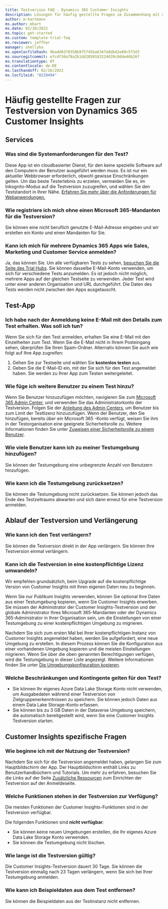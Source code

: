 ```yaml
---
title: Testversion FAQ - Dynamics 365 Customer Insights
description: Lösungen für häufig gestellte Fragen im Zusammenhang mit der Einrichtung und Verwaltung der Testversion von Customer Insights. Erfahren Sie, wie Sie plattform- und app-spezifische Probleme lösen können.
author: m-hartmann
ms.author: mhart
ms.date: 02/10/2022
ms.topic: get-started
ms.custom: template-trial-faq
ms.reviewer: jeffhar
manager: shellyha
ms.openlocfilehash: 9badd8370358b9f5745ba6347e8db42e89c5f3d3
ms.sourcegitcommit: e7cdf36a78a2b1dd2850183224d39c8dde46b26f
ms.translationtype: HT
ms.contentlocale: de-DE
ms.lasthandoff: 02/16/2022
ms.locfileid: "8229494"
---
```

# <a name="dynamics-365-customer-insights-trial-faq"></a>Häufig gestellte Fragen zur Testversion von Dynamics 365 Customer Insights

## <a name="sign-up"></a>Services

### <a name="what-are-the-system-requirements-for-the-trial"></a>Was sind die Systemanforderungen für den Test?

Diese App ist ein cloudbasierter Dienst, für den keine spezielle Software auf den Computern der Benutzer ausgeführt werden muss. Es ist nur ein aktueller Webbrowser erforderlich, obwohl gewisse Einschränkungen gelten. Um das beste Testerlebnis zu erzielen, vermeiden Sie es, im Inkognito-Modus auf die Testversion zuzugreifen, und wählen Sie den Teststandort in Ihrer Nähe. [Erfahren Sie mehr über die Anforderungen für Webanwendungen.](/power-platform/admin/web-application-requirements)

### <a name="how-do-i-sign-up-for-the-trial-without-a-microsoft-365-tenant"></a>Wie registriere ich mich ohne einen Microsoft 365-Mandanten für die Testversion?

Sie können eine nicht beruflich genutzte E-Mail-Adresse eingeben und wir erstellen ein Konto und einen Mandanten für Sie.

### <a name="can-i-sign-up-for-multiple-dynamics-365-apps-such-as-sales-marketing-and-customer-service"></a>Kann ich mich für mehrere Dynamics 365 Apps wie Sales, Marketing und Customer Service anmelden?

Ja, das können Sie. Um alle verfügbaren Tests zu sehen, [besuchen Sie die Seite des Trial Hubs](https://dynamics.microsoft.com/dynamics-365-free-trial). Sie können dasselbe E-Mail-Konto verwenden, um sich für verschiedene Tests anzumelden. Es ist jedoch nicht möglich, mehrere Apps auf der gleichen Testseite zu verwenden. Jeder Test wird unter einer anderen Organisation und URL durchgeführt. Die Daten des Tests werden nicht zwischen den Apps ausgetauscht.

## <a name="trial-app"></a>Test-App

### <a name="i-didnt-receive-the-trial-details-email-after-signing-up-what-should-i-do"></a>Ich habe nach der Anmeldung keine E-Mail mit den Details zum Test erhalten. Was soll ich tun?

Wenn Sie sich für den Test anmelden, erhalten Sie eine E-Mail mit den Einzelheiten zum Test. Wenn Sie die E-Mail nicht in Ihrem Posteingang sehen, überprüfen Sie Ihren Spam-Ordner. Alternativ können Sie auch wie folgt auf Ihre App zugreifen:

1. Gehen Sie zur Testseite und wählen Sie **kostenlos testen** aus.
1. Geben Sie die E-Mail-ID ein, mit der Sie sich für den Test angemeldet haben. Sie werden zu Ihrer App zum Testen weitergeleitet.

### <a name="how-do-i-add-more-users-to-a-trial"></a>Wie füge ich weitere Benutzer zu einem Test hinzu?

Wenn Sie Benutzer hinzuzufügen möchten, navigieren Sie zum [Microsoft 365 Admin Center](https://admin.microsoft.com), und verwenden Sie das Administratorkonto der Testversion. Folgen Sie der [Anleitung des Admin Centers](/microsoft-365/admin/add-users/add-users), um Benutzer bis zum Limit der Testlizenz hinzuzufügen. Wenn der Benutzer, den Sie hinzufügen, bereits über ein Microsoft 365 -Konto verfügt, weisen Sie ihm in der Testorganisation eine geeignete Sicherheitsrolle zu. Weitere Informationen finden Sie unter [Zuweisen einer Sicherheitsrolle zu einem Benutzer](/power-platform/admin/create-users-assign-online-security-roles#assign-a-security-role-to-a-user).

### <a name="how-many-users-can-i-add-to-my-trial-environment"></a>Wie viele Benutzer kann ich zu meiner Testumgebung hinzufügen?

Sie können der Testumgebung eine unbegrenzte Anzahl von Benutzern hinzufügen.

### <a name="how-do-i-reset-the-trial-environment"></a>Wie kann ich die Testumgebung zurücksetzen?

Sie können die Testumgebung nicht zurücksetzen. Sie können jedoch das Ende des Testzeitraums abwarten und sich dann erneut für eine Testversion anmelden.

## <a name="trial-expiration-and-extension"></a>Ablauf der Testversion und Verlängerung

### <a name="how-do-i-extend-the-trial"></a>Wie kann ich den Test verlängern?

Sie können die Testversion direkt in der App verlängern. Sie können Ihre Testversion einmal verlängern.

### <a name="can-i-convert-the-trial-to-a-paid-license"></a>Kann ich die Testversion in eine kostenpflichtige Lizenz umwandeln?

Wir empfehlen grundsätzlich, beim Upgrade auf die kostenpflichtige Version von Customer Insights mit Ihren eigenen Daten neu zu beginnen. 

Wenn Sie nur Publikum Insights verwenden, können Sie optional Ihre Daten aus einer Testumgebung kopieren, wenn Sie Customer Insights erwerben. Sie müssen der Administrator der Customer Insights-Testversion und der globale Administrator Ihres Microsoft 365-Mandanten oder der Dynamics 365-Administrator in Ihrer Organisation sein, um die Einstellungen von einer Testumgebung zu einer kostenpflichtigen Umgebung zu migrieren. 

Nachdem Sie sich zum ersten Mal bei Ihrer kostenpflichtigen Instanz von Customer Insights angemeldet haben, werden Sie aufgefordert, eine neue Umgebung zu erstellen. In diesem Prozess können Sie die Konfiguration aus einer vorhandenen Umgebung kopieren und die meisten Einstellungen migrieren. Wenn Sie über die oben genannten Berechtigungen verfügen, wird die Testumgebung in dieser Liste angezeigt. Weitere Informationen finden Sie unter [Die Umgebungskonfiguration kopieren](audience-insights/manage-environments.md#copy-the-environment-configuration).

### <a name="what-are-the-trial-limits-and-quotas"></a>Welche Beschränkungen und Kontingente gelten für den Test?

- Sie können Ihr eigenes Azure Data Lake Storage Konto nicht verwenden, um Ausgabedaten während einer Testversion von Zielgruppenerkenntnissen zu speichern. Sie können jedoch Daten aus einem Data Lake Storage-Konto erfassen.
- Sie können bis zu 3 GB Daten in der Dataverse Umgebung speichern, die automatisch bereitgestellt wird, wenn Sie eine Customer Insights Testversion starten.

## <a name="customer-insights-specific-questions"></a>Customer Insights spezifische Fragen

### <a name="how-do-i-start-using-the-trial"></a>Wie beginne ich mit der Nutzung der Testversion?

Nachdem Sie sich für die Testversion angemeldet haben, gelangen Sie zum Hauptbildschirm der App. Der Hauptbildschirm enthält Links zu Benutzerhandbüchern und Tutorials. Um mehr zu erfahren, besuchen Sie die Links auf der Seite [Zusätzliche Ressourcen](trial-signup.md#additional-resources) zum Einrichten der Testversion auf der Anmeldeseite.

### <a name="what-features-are-available-in-the-trial"></a>Welche Funktionen stehen in der Testversion zur Verfügung?

Die meisten Funktionen der Customer Insights-Funktionen sind in der Testversion verfügbar.

Die folgenden Funktionen sind **nicht verfügbar**: 
- Sie können keine neuen Umgebungen erstellen, die Ihr eigenes Azure Data Lake Storage Konto verwenden.
- Sie können die Testumgebung nicht löschen. 

### <a name="how-long-does-the-trial-last"></a>Wie lange ist die Testversion gültig?

Die Customer Insights-Testversion dauert 30 Tage. Sie können die Testversion einmalig nach 23 Tagen verlängern, wenn Sie sich bei Ihrer Testumgebung anmelden.

### <a name="how-do-i-remove-sample-data-from-the-trial"></a>Wie kann ich Beispieldaten aus dem Test entfernen?

Sie können die Beispieldaten aus der Testinstanz nicht entfernen.
